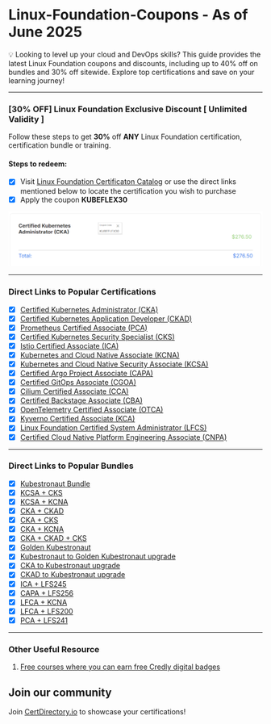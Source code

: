 # Linux-Foundation-Coupons - As of June 2025
💡 Looking to level up your cloud and DevOps skills? This guide provides the latest Linux Foundation coupons and discounts, including up to 40% off on bundles and 30% off sitewide. Explore top certifications and save on your learning journey!

---
### [30% OFF] Linux Foundation Exclusive Discount [ Unlimited Validity ]

Follow these steps to get **30%** off **ANY** Linux Foundation certification, certification bundle or training.

#### Steps to redeem:
- [x] Visit [Linux Foundation Certificaton Catalog](https://tidd.ly/3XUqO8D) or use the direct links mentioned below to locate the certification you wish to purchase
- [x] Apply the coupon **KUBEFLEX30**

![Alt text](images/with-coupon-v2.png?raw=true "KUBEFLEX30 Coupon")

---
### Direct Links to Popular Certifications


- [x] [Certified Kubernetes Administrator (CKA)](https://tidd.ly/3DFkSJP)
- [x] [Certified Kubernetes Application Developer (CKAD)](https://tidd.ly/3DDuXXK)
- [x] [Prometheus Certified Associate (PCA)](https://tidd.ly/426M1i0)
- [x] [Certified Kubernetes Security Specialist (CKS)](https://tidd.ly/4iuILmo)
- [x] [Istio Certified Associate (ICA)](https://tidd.ly/4isMzEG)
- [x] [Kubernetes and Cloud Native Associate (KCNA)](https://tidd.ly/3R6IcDd)
- [x] [Kubernetes and Cloud Native Security Associate (KCSA)](https://tidd.ly/3R9ODWa)
- [x] [Certified Argo Project Associate (CAPA)](https://tidd.ly/3R6IWrZ)
- [x] [Certified GitOps Associate (CGOA)](https://tidd.ly/3DGixye)
- [x] [Cilium Certified Associate (CCA)](https://tidd.ly/422X77M)
- [x] [Certified Backstage Associate (CBA)](https://tidd.ly/4iu6NxX)
- [x] [OpenTelemetry Certified Associate (OTCA)](https://tidd.ly/4kRaAa8)
- [x] [Kyverno Certified Associate (KCA)](https://tidd.ly/3DGSBT6)
- [x] [Linux Foundation Certified System Administrator (LFCS)](https://tidd.ly/3FEvqcE)
- [x] [Certified Cloud Native Platform Engineering Associate (CNPA)](https://tidd.ly/45PcpPN)

---
### Direct Links to Popular Bundles

- [x] [Kubestronaut Bundle](https://tidd.ly/4kRb0xa)
- [x] [KCSA + CKS](https://tidd.ly/3FsOhYh)
- [x] [KCSA + KCNA](https://tidd.ly/4bP59V8)
- [x] [CKA + CKAD](https://tidd.ly/424IQYb)
- [x] [CKA + CKS](https://tidd.ly/4hwPQla)
- [x] [CKA + KCNA](https://tidd.ly/3DHQKgO)
- [x] [CKA + CKAD + CKS](https://tidd.ly/4j5MZR3)
- [x] [Golden Kubestronaut](https://tidd.ly/4ijaE09)
- [x] [Kubestronaut to Golden Kubestronaut upgrade](https://tidd.ly/4iXvJhJ)
- [x] [CKA to Kubestronaut upgrade](https://tidd.ly/4deE9Pz)
- [x] [CKAD to Kubestronaut upgrade](https://tidd.ly/4j5O8bp)
- [x] [ICA + LFS245](https://tidd.ly/3XMREiY)  
- [x] [CAPA + LFS256](https://tidd.ly/3FtPsGU)  
- [x] [LFCA + KCNA](https://tidd.ly/3XPeHJY)  
- [x] [LFCA + LFS200](https://tidd.ly/3Dvg3Tr)
- [x] [PCA + LFS241](https://tidd.ly/3FTxKNq)  
---
### Other Useful Resource

1. [Free courses where you can earn free Credly digital badges](https://github.com/CloudNativeStudyGroup/Free-Credly-Badges)


## Join our community

Join [CertDirectory.io](https://certdirectory.io) to showcase your certifications!




